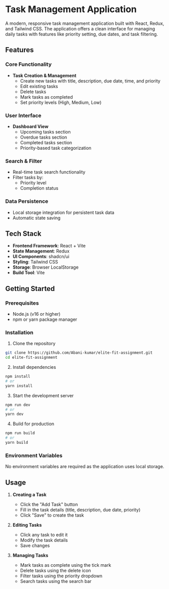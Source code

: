 # Task Management Application

A modern, responsive task management application built with React, Redux, and Tailwind CSS. The application offers a clean interface for managing daily tasks with features like priority setting, due dates, and task filtering.

## Features

### Core Functionality
- **Task Creation & Management**
  - Create new tasks with title, description, due date, time, and priority
  - Edit existing tasks
  - Delete tasks
  - Mark tasks as completed
  - Set priority levels (High, Medium, Low)

### User Interface
- **Dashboard View**
  - Upcoming tasks section
  - Overdue tasks section
  - Completed tasks section
  - Priority-based task categorization

### Search & Filter
- Real-time task search functionality
- Filter tasks by:
  - Priority level
  - Completion status

### Data Persistence
- Local storage integration for persistent task data
- Automatic state saving

## Tech Stack

- **Frontend Framework**: React + Vite
- **State Management**: Redux
- **UI Components**: shadcn/ui
- **Styling**: Tailwind CSS
- **Storage**: Browser LocalStorage
- **Build Tool**: Vite

## Getting Started

### Prerequisites
- Node.js (v16 or higher)
- npm or yarn package manager

### Installation

1. Clone the repository
```bash
git clone https://github.com/Abani-kumar/elite-fit-assignment.git
cd elite-fit-assignment
```

2. Install dependencies
```bash
npm install
# or
yarn install
```

3. Start the development server
```bash
npm run dev
# or
yarn dev
```

4. Build for production
```bash
npm run build
# or
yarn build
```

### Environment Variables
No environment variables are required as the application uses local storage.


## Usage

1. **Creating a Task**
   - Click the "Add Task" button
   - Fill in the task details (title, description, due date, priority)
   - Click "Save" to create the task

2. **Editing Tasks**
   - Click any task to edit it
   - Modify the task details
   - Save changes

3. **Managing Tasks**
   - Mark tasks as complete using the tick mark
   - Delete tasks using the delete icon
   - Filter tasks using the priority dropdown
   - Search tasks using the search bar

